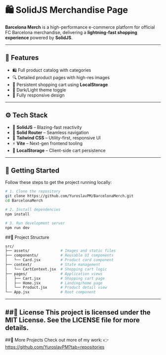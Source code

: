 # 🛍️ SolidJS Merchandise Page

**Barcelona Merch** is a high-performance e-commerce platform for official FC Barcelona merchandise, delivering a **lightning-fast shopping experience** powered by **SolidJS**.

---

## 🌟 Features

- 🛍️ Full product catalog with categories  
- 🔍 Detailed product pages with high-res images  
- 🛒 Persistent shopping cart using **LocalStorage**  
- 🌙 Dark/Light theme toggle  
- 📱 Fully responsive design  

---

## ⚙️ Tech Stack

- 🔷 **SolidJS** – Blazing-fast reactivity  
- 🔶 **Solid Router** – Seamless navigation  
- 🎨 **Tailwind CSS** – Utility-first, responsive UI  
- ⚡ **Vite** – Next-gen frontend tooling  
- 💾 **LocalStorage** – Client-side cart persistence  

---

## 🚀 Getting Started

Follow these steps to get the project running locally:

```bash
# 1. Clone the repository
git clone https://github.com/YuroslavPM/BarcelonaMerch.git
cd BarcelonaMerch

# 2. Install dependencies
npm install

# 3. Run development server
npm run dev
```
##📂 Project Structure
```bash
src/
├── assets/              # Images and static files
├── components/          # Reusable UI components
│   └── Card.jsx         # Product card component
├── context/             # State management
│   └── CartContext.jsx  # Shopping cart logic
├── pages/               # Application views
│   ├── Cart.jsx         # Shopping cart page
│   ├── Home.jsx         # Landing/home page
│   └── Product.jsx      # Product detail view
└── App.jsx              # Root component
```
---
##📜 License
This project is licensed under the MIT License.
See the LICENSE file for more details.
---
##🔗 More Projects
Check out more of my work:
👉 https://github.com/YuroslavPM?tab=repositories
